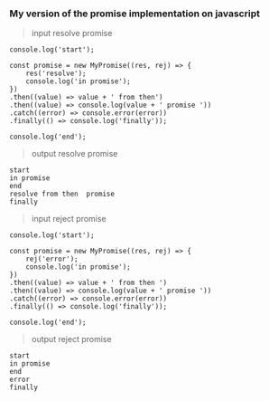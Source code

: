 ### My version of the promise implementation on javascript

> input resolve promise

    console.log('start');

    const promise = new MyPromise((res, rej) => {
        res('resolve');
        console.log('in promise');
    })
    .then((value) => value + ' from then')
    .then((value) => console.log(value + ' promise '))
    .catch((error) => console.error(error))
    .finally(() => console.log('finally'));

    console.log('end');

> output resolve promise

    start
    in promise
    end
    resolve from then  promise 
    finally

> input reject promise

    console.log('start');

    const promise = new MyPromise((res, rej) => {
        rej('error');
        console.log('in promise');
    })
    .then((value) => value + ' from then ')
    .then((value) => console.log(value + ' promise '))
    .catch((error) => console.error(error))
    .finally(() => console.log('finally'));

    console.log('end');

> output reject promise

    start
    in promise
    end
    error
    finally
